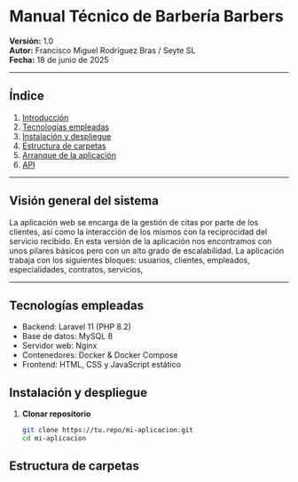 # Manual Técnico de Barbería Barbers

**Versión:** 1.0  
**Autor:** Francisco  Miguel Rodríguez Bras / Seyte SL  
**Fecha:** 18 de junio de 2025

---
## Índice

1. [Introducción](#visión-general-del-sistema)  
2. [Tecnologías empleadas](#arquitectura)  
3. [Instalación y despliegue](#instalación-y-despliegue) 
4. [Estructura de carpetas](#requisitos-del-sistema) 
5. [Arranque de la aplicación](#detalles-de-diseño)  
6. [API](#api-y-servicios)  
---

## Visión general del sistema

La aplicación web se encarga de la gestión de citas por parte de los clientes, así como la interacción de los mismos con la reciprocidad del servicio recibido. En esta versión de la aplicación nos encontramos con unos pilares básicos pero con un alto grado de escalabilidad.
La aplicación trabaja con los siguientes bloques: usuarios, clientes, empleados, especialidades, contratos, servicios, 

---

## Tecnologías empleadas

- Backend: Laravel 11 (PHP 8.2)
- Base de datos: MySQL 8
- Servidor web: Nginx
- Contenedores: Docker & Docker Compose
- Frontend: HTML, CSS y JavaScript estático

## Instalación y despliegue
1. **Clonar repositorio**  
   ```bash
   git clone https://tu.repo/mi-aplicacion.git
   cd mi-aplicacion

## Estructura de carpetas
